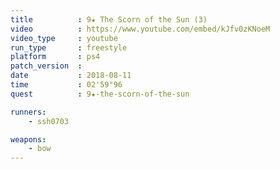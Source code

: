 ```yaml
---
title          : 9★ The Scorn of the Sun (3)
video          : https://www.youtube.com/embed/kJfv0zKNoeM
video_type     : youtube
run_type       : freestyle
platform       : ps4
patch_version  :
date           : 2018-08-11
time           : 02'59"96
quest          : 9★-the-scorn-of-the-sun

runners:
    - ssh0703

weapons:
    - bow
---
```

